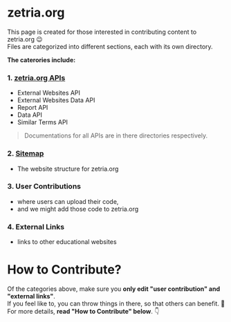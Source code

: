 # zetria.org

This page is created for those interested in contributing content to zetria.org 😉  
Files are categorized into different sections, each with its own directory.  
  
**The caterories include:**  
### 1. [zetria.org APIs](./api)
   - External Websites API
   - External Websites Data API
   - Report API
   - Data API
   - Similar Terms API
> Documentations for all APIs are in there directories respectively.  
### 2. [Sitemap](./sitemap)
   - The website structure for zetria.org
### 3. User Contributions
   - where users can upload their code,
   - and we might add those code to zetria.org
### 4. External Links
   - links to other educational websites
    

# How to Contribute?

Of the categories above, make sure you **only edit "user contribution" and "external links"**.  
If you feel like to, you can throw things in there, so that others can benefit. 🌹  
For more details, **read "How to Contribute" below**. 👇

